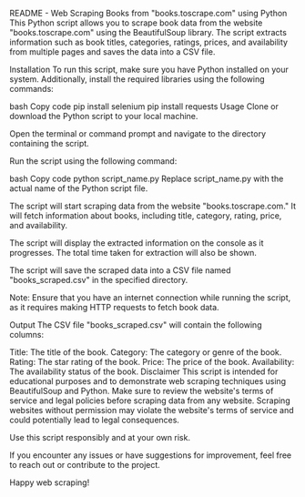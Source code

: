 

README - Web Scraping Books from "books.toscrape.com" using Python
This Python script allows you to scrape book data from the website "books.toscrape.com" using the BeautifulSoup library. The script extracts information such as book titles, categories, ratings, prices, and availability from multiple pages and saves the data into a CSV file.

Installation
To run this script, make sure you have Python installed on your system. Additionally, install the required libraries using the following commands:

bash
Copy code
pip install selenium
pip install requests
Usage
Clone or download the Python script to your local machine.

Open the terminal or command prompt and navigate to the directory containing the script.

Run the script using the following command:

bash
Copy code
python script_name.py
Replace script_name.py with the actual name of the Python script file.

The script will start scraping data from the website "books.toscrape.com." It will fetch information about books, including title, category, rating, price, and availability.

The script will display the extracted information on the console as it progresses. The total time taken for extraction will also be shown.

The script will save the scraped data into a CSV file named "books_scraped.csv" in the specified directory.

Note: Ensure that you have an internet connection while running the script, as it requires making HTTP requests to fetch book data.

Output
The CSV file "books_scraped.csv" will contain the following columns:

Title: The title of the book.
Category: The category or genre of the book.
Rating: The star rating of the book.
Price: The price of the book.
Availability: The availability status of the book.
Disclaimer
This script is intended for educational purposes and to demonstrate web scraping techniques using BeautifulSoup and Python. Make sure to review the website's terms of service and legal policies before scraping data from any website. Scraping websites without permission may violate the website's terms of service and could potentially lead to legal consequences.

Use this script responsibly and at your own risk.

If you encounter any issues or have suggestions for improvement, feel free to reach out or contribute to the project.

Happy web scraping!
